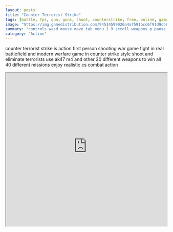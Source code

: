 ```yaml
---
layout: posts
title: "Counter Terrorist Strike"
tags: [battle, fps, gun, guns, shoot, counterstrike, free, online, games, oyna, game, free, games, play, play, games]
image: "https://img.gamedistribution.com/94514599026a4a7591bcc6f91d9cb650-512x384.jpeg"
summary: "controls wasd mouse move tab menu 1 9 scroll weapons p pause r reload space jump c crounch shift run f grab gun  free online games oyna game free games play play games"
category: "Action"
---
```


counter terrorist strike is action first person shooting war game fight in real battlefield and modern warfare game in counter strike style shoot and eliminate terrorists use ak47 m4 and other 20 different weapons to win all 40 different missions enjoy realistic cs combat action

<iframe width="100%" height="480px;" src="https://html5.gamedistribution.com/94514599026a4a7591bcc6f91d9cb650/"></iframe>